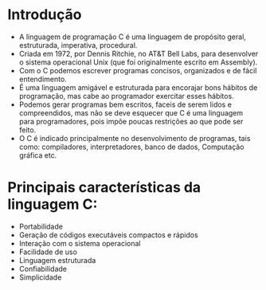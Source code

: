 # Introdução

+ A linguagem de programação C é uma linguagem de propósito geral, estruturada, imperativa, procedural.
+ Criada em 1972, por Dennis Ritchie, no AT&T Bell Labs, para desenvolver o sistema operacional Unix (que foi originalmente escrito em Assembly). 
+ Com o C podemos escrever programas concisos, organizados e de fácil entendimento. 
+ É uma linguagem amigável e estruturada para encorajar bons hábitos de programação, mas cabe ao programador exercitar esses hábitos. 
+ Podemos gerar programas bem escritos, faceis de serem lidos e compreendidos, mas não se deve esquecer que C é uma linguagem para programadores, pois impõe poucas restrições ao que pode ser feito.
+ O C é indicado principalmente no desenvolvimento de programas, tais como: compiladores, interpretadores, banco de dados, Computação gráfica etc.

 

# Principais características da linguagem C:
<ul>
<li>Portabilidade</li>
<li>Geração de códigos executáveis compactos e rápidos</li>
<li>Interação com o sistema operacional</li>
<li>Facilidade de uso</li>
<li>Linguagem estruturada</li>
<li>Confiabilidade</li>
<li>Simplicidade</li>
</ul>
 
